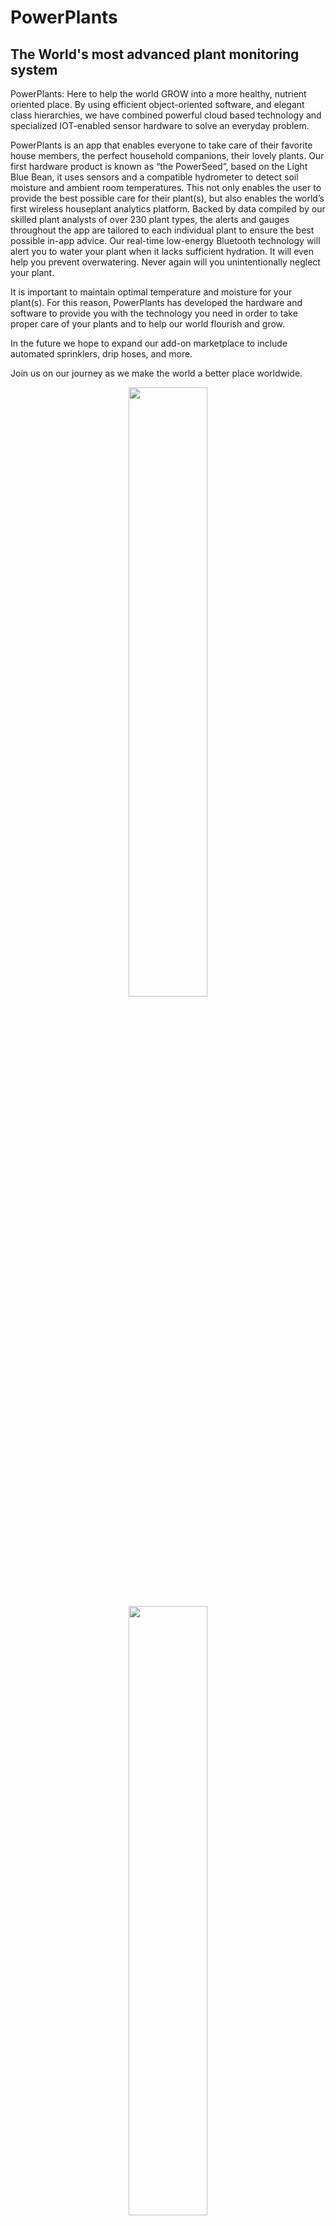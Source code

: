 # PowerPlants
## The World's most advanced plant monitoring system

PowerPlants: Here to help the world GROW into a more healthy, nutrient oriented place. By using efficient object-oriented 
software, and elegant class hierarchies, we have combined powerful cloud based technology and specialized IOT-enabled sensor 
hardware to solve an everyday problem. 

PowerPlants is an app that enables everyone to take care of their favorite house members, the perfect household companions, 
their lovely plants. Our first hardware product is known as “the PowerSeed”, based on the Light Blue Bean, it uses sensors 
and a compatible hydrometer to detect soil moisture and ambient room temperatures. This not only enables the user to provide 
the best possible care for their plant(s), but also enables the world’s first wireless houseplant analytics platform. Backed 
by data compiled by our skilled plant analysts of over 230 plant types, the alerts and gauges throughout the app are tailored 
to each individual plant to ensure the best possible in-app advice. Our real-time low-energy Bluetooth technology will alert 
you to water your plant when it lacks sufficient hydration. It will even help you prevent overwatering. Never again will you 
unintentionally neglect your plant. 

It is important to maintain optimal temperature and moisture for your plant(s). For this reason, PowerPlants has developed 
the hardware and software to provide you with the technology you need in order to take proper care of your plants and to help 
our world flourish and grow.

In the future we hope to expand our add-on marketplace to include automated sprinklers, drip hoses, and more. 

Join us on our journey as we make the world a better place worldwide.


<p align="center"> 
  <img src="https://user-images.githubusercontent.com/22032496/35482471-dac65a4a-0403-11e8-8ed6-28ede422aacc.jpeg" width=50%>
  <img src="https://user-images.githubusercontent.com/22032435/35482683-e8f60004-0406-11e8-942f-371f2403de03.jpeg" width=50%>
  <img src="https://user-images.githubusercontent.com/22032435/35482690-032a6f28-0407-11e8-992c-fffd347e006e.jpeg" width=50%>
  <img src="https://user-images.githubusercontent.com/22032435/35482696-25aaab94-0407-11e8-9d54-9ea52503b41c.jpeg" width=50%>
</p>
